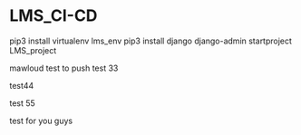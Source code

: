 # LMS_CI-CD
pip3 install virtualenv lms_env
pip3 install django
django-admin startproject LMS_project


mawloud test to push 
test 33

test44

test 55

test for you guys